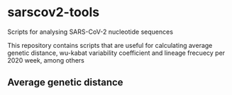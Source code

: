 # sarscov2-tools
Scripts for analysing SARS-CoV-2 nucleotide sequences

This repository contains scripts that are useful for calculating average genetic distance, wu-kabat variability coefficient and lineage frecuecy per 2020 week, among others

## Average genetic distance

